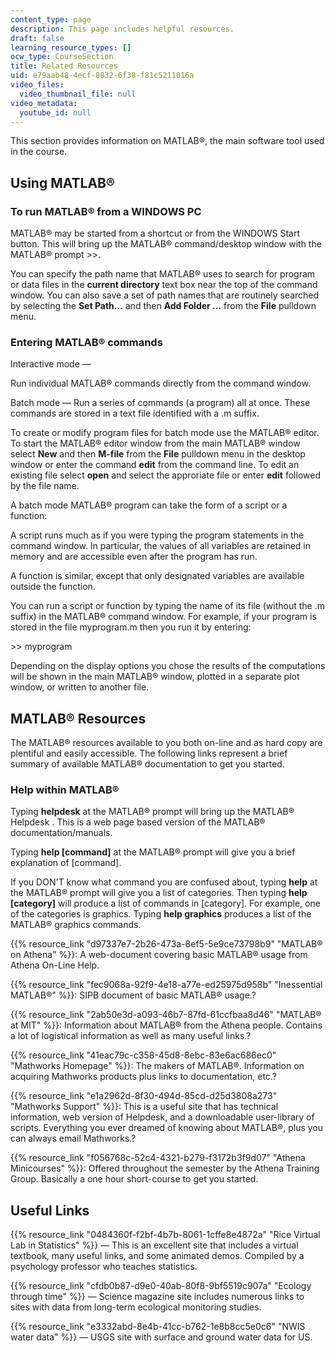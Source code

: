 ```yaml
---
content_type: page
description: This page includes helpful resources.
draft: false
learning_resource_types: []
ocw_type: CourseSection
title: Related Resources
uid: e79aab48-4ecf-8832-6f38-f81c5211016a
video_files:
  video_thumbnail_file: null
video_metadata:
  youtube_id: null
---
```

This section provides information on MATLAB®, the main software tool used in the course.

## Using MATLAB®

### To run MATLAB® from a WINDOWS PC

MATLAB® may be started from a shortcut or from the WINDOWS Start button. This will bring up the MATLAB® command/desktop window with the MATLAB® prompt >>.

You can specify the path name that MATLAB® uses to search for program or data files in the **current directory** text box near the top of the command window. You can also save a set of path names that are routinely searched by selecting the **Set Path…** and then **Add Folder …** from the **File** pulldown menu.

### Entering MATLAB® commands

Interactive mode —

Run individual MATLAB® commands directly from the command window.

Batch mode — Run a series of commands (a program) all at once. These commands are stored in a text file identified with a .m suffix.

To create or modify program files for batch mode use the MATLAB® editor. To start the MATLAB® editor window from the main MATLAB® window select **New** and then **M-file** from the **File** pulldown menu in the desktop window or enter the command **edit** from the command line. To edit an existing file select **open** and select the approriate file or enter **edit** followed by the file name.

A batch mode MATLAB® program can take the form of a script or a function:

A script runs much as if you were typing the program statements in the command window. In particular, the values of all variables are retained in memory and are accessible even after the program has run.

A function is similar, except that only designated variables are available outside the function.

You can run a script or function by typing the name of its file (without the .m suffix) in the MATLAB® command window. For example, if your program is stored in the file myprogram.m then you run it by entering:

\>> myprogram

Depending on the display options you chose the results of the computations will be shown in the main MATLAB® window, plotted in a separate plot window, or written to another file.

## MATLAB® Resources

The MATLAB® resources available to you both on-line and as hard copy are plentiful and easily accessible. The following links represent a brief summary of available MATLAB® documentation to get you started.

### Help within MATLAB®

Typing **helpdesk** at the MATLAB® prompt will bring up the MATLAB® Helpdesk . This is a web page based version of the MATLAB® documentation/manuals.

Typing **help \[command\]** at the MATLAB® prompt will give you a brief explanation of \[command\].

If you DON'T know what command you are confused about, typing **help** at the MATLAB® prompt will give you a list of categories. Then typing **help \[category\]** will produce a list of commands in \[category\]. For example, one of the categories is graphics. Typing **help graphics** produces a list of the MATLAB® graphics commands.

{{% resource_link "d97337e7-2b26-473a-8ef5-5e9ce73798b9" "MATLAB® on Athena" %}}: A web-document covering basic MATLAB® usage from Athena On-Line Help.

{{% resource_link "fec9068a-92f9-4e18-a77e-ed25975d958b" "Inessential MATLAB®" %}}: SIPB document of basic MATLAB® usage.?

{{% resource_link "2ab50e3d-a093-46b7-87fd-61ccfbaa8d46" "MATLAB® at MIT" %}}: Information about MATLAB® from the Athena people. Contains a lot of logistical information as well as many useful links.?

{{% resource_link "41eac79c-c358-45d8-8ebc-83e6ac686ec0" "Mathworks Homepage" %}}: The makers of MATLAB®. Information on acquiring Mathworks products plus links to documentation, etc.?

{{% resource_link "e1a2962d-8f30-494d-85cd-d25d3808a273" "Mathworks Support" %}}: This is a useful site that has technical information, web version of Helpdesk, and a downloadable user-library of scripts. Everything you ever dreamed of knowing about MATLAB®, plus you can always email Mathworks.?

{{% resource_link "f056768c-52c4-4321-b279-f3172b3f9d07" "Athena Minicourses" %}}: Offered throughout the semester by the Athena Training Group. Basically a one hour short-course to get you started.

## Useful Links

{{% resource_link "0484360f-f2bf-4b7b-8061-1cffe8e4872a" "Rice Virtual Lab in Statistics" %}} — This is an excellent site that includes a virtual textbook, many useful links, and some animated demos. Compiled by a psychology professor who teaches statistics.

{{% resource_link "cfdb0b87-d9e0-40ab-80f8-9bf5519c907a" "Ecology through time" %}} — Science magazine site includes numerous links to sites with data from long-term ecological monitoring studies.

{{% resource_link "e3332abd-8e4b-41cc-b762-1e8b8cc5e0c6" "NWIS water data" %}} — USGS site with surface and ground water data for US.